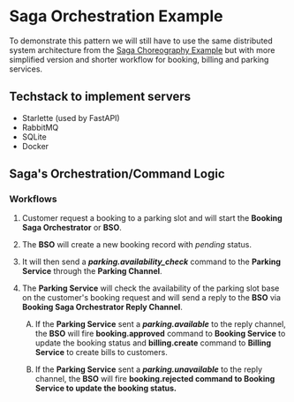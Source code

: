 # Saga Orchestration Example

To demonstrate this pattern we will still have to use the same distributed system architecture from the [Saga Choreography Example](https://github.com/roelzkie15/python-microservices-patterns/tree/master/saga-choreograhpy-example) but with more simplified version and shorter workflow for booking, billing and parking services.

## Techstack to implement servers

- Starlette (used by FastAPI)
- RabbitMQ
- SQLite
- Docker

## Saga's Orchestration/Command Logic

### Workflows

1. Customer request a booking to a parking slot and will start the **Booking Saga Orchestrator** or **BSO**.

1. The **BSO** will create a new booking record with _pending_ status.

1. It will then send a _**parking.availability_check**_ command to the **Parking Service** through the **Parking Channel**.

1. The **Parking Service** will check the availability of the parking slot base on the customer's booking request and will send a reply to the **BSO** via **Booking Saga Orchestrator Reply Channel**.

    <ol type="A">
        <li>
            <p>
                If the <b>Parking Service</b> sent a <b><i>parking.available</i></b> to the reply channel, the <b>BSO</b> will fire <b>booking.approved</b> command to <b>Booking Service</b> to update the booking status and <b>billing.create</b> command to <b>Billing Service</b> to create bills to customers.
            </p>
        </li>
        <li>
            <p>
                If the <b>Parking Service</b> sent a <i><b>parking.unavailable</b></i> to the reply channel, the <b>BSO</b> will fire <b>booking.rejected<b> command to <b>Booking Service</b> to update the booking status.
            </p>
        </li>
    </ol>
